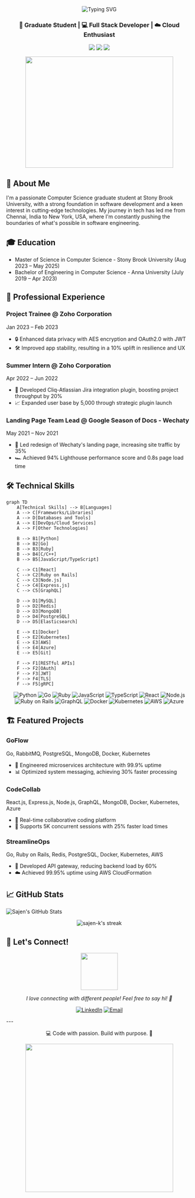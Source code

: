 <div align="center">
  <img src="https://readme-typing-svg.herokuapp.com?font=Fira+Code&size=32&duration=2800&pause=2000&color=A9FEF7&center=true&vCenter=true&width=940&lines=Hello%2C+I'm+Sajen+Sarvajith+Karthikeyan+%F0%9F%91%8B;Welcome+to+my+Profile!" alt="Typing SVG" />
</div>
<h3 align="center">🚀 Graduate Student | 💻 Full Stack Developer | ☁️ Cloud Enthusiast</h3>
<p align="center">
  <a href="https://linkedin.com/in/sajen-k"><img src="https://img.shields.io/badge/-LinkedIn-0077B5?style=for-the-badge&logo=Linkedin&logoColor=white"/></a>
  <a href="https://github.com/sajen-k"><img src="https://img.shields.io/badge/-GitHub-181717?style=for-the-badge&logo=GitHub&logoColor=white"/></a>
  <a href="mailto:sajensarvajith.karthikeyan@stonybrook.edu"><img src="https://img.shields.io/badge/-Email-D14836?style=for-the-badge&logo=Gmail&logoColor=white"/></a>
</p>
<div align="center">
  <img src="https://media.giphy.com/media/qgQUggAC3Pfv687qPC/giphy.gif" width="400" height="300" />
</div>



## 🚀 About Me
I'm a passionate Computer Science graduate student at Stony Brook University, with a strong foundation in software development and a keen interest in cutting-edge technologies. My journey in tech has led me from Chennai, India to New York, USA, where I'm constantly pushing the boundaries of what's possible in software engineering.
## 🎓 Education
- Master of Science in Computer Science - Stony Brook University (Aug 2023 – May 2025)
- Bachelor of Engineering in Computer Science - Anna University (July 2019 – Apr 2023)
## 💼 Professional Experience
### Project Trainee @ Zoho Corporation
Jan 2023 – Feb 2023
- 🔒 Enhanced data privacy with AES encryption and OAuth2.0 with JWT
- 🛠️ Improved app stability, resulting in a 10% uplift in resilience and UX
### Summer Intern @ Zoho Corporation
Apr 2022 – Jun 2022
- 🚀 Developed Cliq-Atlassian Jira integration plugin, boosting project throughput by 20%
- 📈 Expanded user base by 5,000 through strategic plugin launch
### Landing Page Team Lead @ Google Season of Docs - Wechaty
May 2021 – Nov 2021
- 🎨 Led redesign of Wechaty's landing page, increasing site traffic by 35%
- 🏎️ Achieved 94% Lighthouse performance score and 0.8s page load time
## 🛠️ Technical Skills
```mermaid
graph TD
    A[Technical Skills] --> B[Languages]
    A --> C[Frameworks/Libraries]
    A --> D[Databases and Tools]
    A --> E[DevOps/Cloud Services]
    A --> F[Other Technologies]

    B --> B1[Python]
    B --> B2[Go]
    B --> B3[Ruby]
    B --> B4[C/C++]
    B --> B5[JavaScript/TypeScript]

    C --> C1[React]
    C --> C2[Ruby on Rails]
    C --> C3[Node.js]
    C --> C4[Express.js]
    C --> C5[GraphQL]

    D --> D1[MySQL]
    D --> D2[Redis]
    D --> D3[MongoDB]
    D --> D4[PostgreSQL]
    D --> D5[Elasticsearch]

    E --> E1[Docker]
    E --> E2[Kubernetes]
    E --> E3[AWS]
    E --> E4[Azure]
    E --> E5[Git]

    F --> F1[RESTful APIs]
    F --> F2[OAuth]
    F --> F3[JWT]
    F --> F4[TLS]
    F --> F5[gRPC]
```
<p align="center">
  <img src="https://img.shields.io/badge/Python-3776AB?style=for-the-badge&logo=python&logoColor=white" alt="Python" />
  <img src="https://img.shields.io/badge/Go-00ADD8?style=for-the-badge&logo=go&logoColor=white" alt="Go" />
  <img src="https://img.shields.io/badge/Ruby-CC342D?style=for-the-badge&logo=ruby&logoColor=white" alt="Ruby" />
  <img src="https://img.shields.io/badge/JavaScript-F7DF1E?style=for-the-badge&logo=javascript&logoColor=black" alt="JavaScript" />
  <img src="https://img.shields.io/badge/TypeScript-007ACC?style=for-the-badge&logo=typescript&logoColor=white" alt="TypeScript" />
  <img src="https://img.shields.io/badge/React-20232A?style=for-the-badge&logo=react&logoColor=61DAFB" alt="React" />
  <img src="https://img.shields.io/badge/Node.js-43853D?style=for-the-badge&logo=node.js&logoColor=white" alt="Node.js" />
  <img src="https://img.shields.io/badge/Ruby_on_Rails-CC0000?style=for-the-badge&logo=ruby-on-rails&logoColor=white" alt="Ruby on Rails" />
  <img src="https://img.shields.io/badge/GraphQL-E10098?style=for-the-badge&logo=graphql&logoColor=white" alt="GraphQL" />
  <img src="https://img.shields.io/badge/Docker-2496ED?style=for-the-badge&logo=docker&logoColor=white" alt="Docker" />
  <img src="https://img.shields.io/badge/Kubernetes-326CE5?style=for-the-badge&logo=kubernetes&logoColor=white" alt="Kubernetes" />
  <img src="https://img.shields.io/badge/AWS-232F3E?style=for-the-badge&logo=amazon-aws&logoColor=white" alt="AWS" />
  <img src="https://img.shields.io/badge/Azure-0089D6?style=for-the-badge&logo=microsoft-azure&logoColor=white" alt="Azure" />
</p>

## 🏗️ Featured Projects
### GoFlow
Go, RabbitMQ, PostgreSQL, MongoDB, Docker, Kubernetes
- 🚀 Engineered microservices architecture with 99.9% uptime
- 📊 Optimized system messaging, achieving 30% faster processing
### CodeCollab
React.js, Express.js, Node.js, GraphQL, MongoDB, Docker, Kubernetes, Azure
- 👥 Real-time collaborative coding platform
- 🔧 Supports 5K concurrent sessions with 25% faster load times
### StreamlineOps
Go, Ruby on Rails, Redis, PostgreSQL, Docker, Kubernetes, AWS
- 🔗 Developed API gateway, reducing backend load by 60%
- ☁️ Achieved 99.95% uptime using AWS CloudFormation
## 📈 GitHub Stats
![Sajen's GitHub Stats](https://github-readme-stats.vercel.app/api?username=sajen-k&show_icons=true&theme=radical)
<p align="center">
  <img src="https://github-readme-streak-stats.herokuapp.com/?user=sajen-k&theme=radical" alt="sajen-k's streak" />
</p>

## 🌟 Let's Connect!
<div align="center">
  <img src="https://media.giphy.com/media/LnQjpWaON8nhr21vNW/giphy.gif" width="100" />
  <p><em>I love connecting with different people! Feel free to say hi! 👋</em></p>
</div>
<p align="center">
  <a href="https://linkedin.com/in/sajen-k"><img src="https://img.shields.io/badge/LinkedIn-Connect-blue?style=for-the-badge&logo=linkedin" alt="LinkedIn"/></a>
  <a href="mailto:sajensarvajith.karthikeyan@stonybrook.edu"><img src="https://img.shields.io/badge/Email-Contact-red?style=for-the-badge&logo=gmail" alt="Email"/></a>
</p>
---
<p align="center">💻 Code with passion. Build with purpose. 🚀</p>
<div align="center">
  <img src="https://media.giphy.com/media/3oKIPtjElfqwMOTbH2/giphy.gif" width="400" />
</div>
